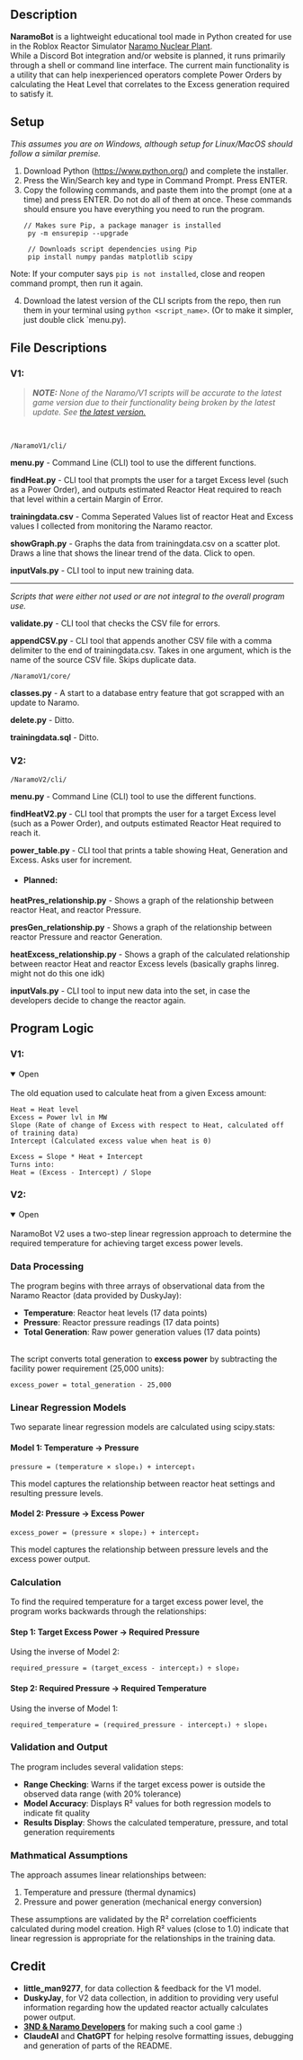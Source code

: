 
## Description
**NaramoBot** is a lightweight educational tool made in Python created for use in the Roblox Reactor Simulator [Naramo Nuclear Plant](https://www.roblox.com/games/98626216952426/UPDATE-Naramo-Nuclear-Plant). <br/>
While a Discord Bot integration and/or website is planned, it runs primarily through a shell or command line interface.
The current main functionality is a utility that can help inexperienced operators complete Power Orders by calculating the Heat Level that correlates to the Excess generation required to satisfy it. 

## Setup
*This assumes you are on Windows, although setup for Linux/MacOS should follow a similar premise.*

1. Download Python (https://www.python.org/) and complete the installer.
2. Press the Win/Search key and type in Command Prompt. Press ENTER.
3. Copy the following commands, and paste them into the prompt (one at a time) and press ENTER. Do not do all of them at once.
These commands should ensure you have everything you need to run the program.
   ```
   // Makes sure Pip, a package manager is installed
	py -m ensurepip --upgrade 

	// Downloads script dependencies using Pip
	pip install numpy pandas matplotlib scipy 
	```

Note: If your computer says `pip is not installed`, close and reopen command prompt, then run it again.

4. Download the latest version of the CLI scripts from the repo, then run them in your terminal using `python <script_name>`. (Or to make it simpler, just double click `menu.py).

## File Descriptions

### V1:
> **_NOTE:_**  *None of the Naramo/V1 scripts will be accurate to the latest game version due to their functionality being broken by the latest update. See [the latest version.](https://github.com/slo0py/NaramoBot/?tab=readme-ov-file#v2)* 

<br/>

`/NaramoV1/cli/`

**menu.py** - Command Line (CLI) tool to use the different functions.

**findHeat.py** - CLI tool that prompts the user for a target Excess level (such as a Power Order), and outputs estimated Reactor Heat required to reach that level within a certain Margin of Error.

**trainingdata.csv** - Comma Seperated Values list of reactor Heat and Excess values I collected from monitoring the Naramo reactor.

**showGraph.py** - Graphs the data from trainingdata.csv on a scatter plot. Draws a line that shows the linear trend of the data. Click to open.

**inputVals.py** - CLI tool to input new training data.

---

*Scripts that were either not used or are not integral to the overall program use.*

**validate.py** - CLI tool that checks the CSV file for errors. 

**appendCSV.py** - CLI tool that appends another CSV file with a comma delimiter to the end of trainingdata.csv. Takes in one argument, which is the name of the source CSV file. Skips duplicate data.

`/NaramoV1/core/`

**classes.py** - A start to a database entry feature that got scrapped with an update to Naramo.

**delete.py** - Ditto.

**trainingdata.sql** - Ditto.

### V2:
`/NaramoV2/cli/` <br/>

**menu.py** - Command Line (CLI) tool to use the different functions.

**findHeatV2.py** - CLI tool that prompts the user for a target Excess level (such as a Power Order), and outputs estimated Reactor Heat required to reach it.

**power_table.py** - CLI tool that prints a table showing Heat, Generation and Excess. Asks user for increment.

- #### Planned:<br/>
**heatPres_relationship.py** - Shows a graph of the relationship between reactor Heat, and reactor Pressure.

**presGen_relationship.py** - Shows a graph of the relationship between reactor Pressure and reactor Generation.

**heatExcess_relationship.py** - Shows a graph of the calculated relationship between reactor Heat and reactor Excess levels (basically graphs linreg. might not do this one idk)

**inputVals.py** - CLI tool to input new data into the set, in case the developers decide to change the reactor again.

## Program Logic

### V1:
<details open>
<summary>Open</summary>
<br>
The old equation used to calculate heat from a given Excess amount:

	Heat = Heat level 
	Excess = Power lvl in MW
	Slope (Rate of change of Excess with respect to Heat, calculated off of training data)
	Intercept (Calculated excess value when heat is 0)
	
	Excess = Slope * Heat + Intercept
	Turns into:
	Heat = (Excess - Intercept) / Slope
</details>



### V2:

<details open>
<summary>Open</summary>
<br>
NaramoBot V2 uses a two-step linear regression approach to determine the required temperature for achieving target excess power levels.

### Data Processing

The program begins with three arrays of observational data from the Naramo Reactor (data provided by DuskyJay):
- **Temperature**: Reactor heat levels (17 data points) 
- **Pressure**: Reactor pressure readings (17 data points) 
- **Total Generation**: Raw power generation values (17 data points) <br/><br/>


The script converts total generation to **excess power** by subtracting the facility power requirement (25,000 units):
```
excess_power = total_generation - 25,000
```

### Linear Regression Models

Two separate linear regression models are calculated using scipy.stats:

#### Model 1: Temperature → Pressure
```
pressure = (temperature × slope₁) + intercept₁
```
This model captures the relationship between reactor heat settings and resulting pressure levels.

#### Model 2: Pressure → Excess Power
```
excess_power = (pressure × slope₂) + intercept₂
```
This model captures the relationship between pressure levels and the excess power output.

### Calculation

To find the required temperature for a target excess power level, the program works backwards through the relationships:

#### Step 1: Target Excess Power → Required Pressure
Using the inverse of Model 2:
```
required_pressure = (target_excess - intercept₂) ÷ slope₂
```

#### Step 2: Required Pressure → Required Temperature  
Using the inverse of Model 1:
```
required_temperature = (required_pressure - intercept₁) ÷ slope₁
```

### Validation and Output

The program includes several validation steps:
- **Range Checking**: Warns if the target excess power is outside the observed data range (with 20% tolerance)
- **Model Accuracy**: Displays R² values for both regression models to indicate fit quality
- **Results Display**: Shows the calculated temperature, pressure, and total generation requirements

### Mathmatical Assumptions

The approach assumes linear relationships between:
1. Temperature and pressure (thermal dynamics)
2. Pressure and power generation (mechanical energy conversion)

These assumptions are validated by the R² correlation coefficients calculated during model creation. High R² values (close to 1.0) indicate that linear regression is appropriate for the relationships in the training data.
</details>





## Credit
- **little_man9277**, for data collection & feedback for the V1 model.
- **DuskyJay**, for V2 data collection, in addition to providing very useful information regarding how the updated reactor actually calculates power output.
- **[3ND & Naramo Developers](https://www.roblox.com/communities/2704934/The-Noobic-Stratocracy#!/about)** 	for making such a cool game :)
- **ClaudeAI** and **ChatGPT** for helping resolve formatting issues, debugging and generation of parts of the README.
